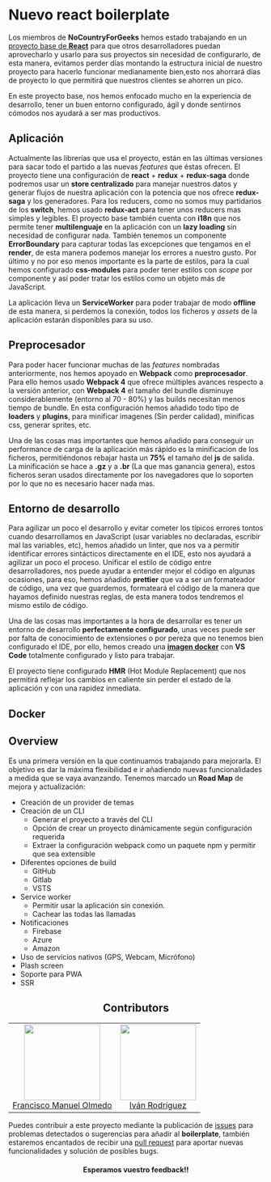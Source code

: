 # Nuevo react boilerplate

Los miembros de **NoCountryForGeeks** hemos estado trabajando en un [proyecto base de **React**](https://github.com/NoCountryForGeeks/react-boilerplate) para que otros desarrolladores puedan aprovecharlo y usarlo para sus proyectos sin necesidad de configurarlo, de esta manera, evitamos perder días montando la estructura inicial de nuestro proyecto para hacerlo funcionar medianamente bien,esto nos ahorrará días de proyecto lo que permitirá que nuestros clientes se ahorren un pico.

En este proyecto base, nos hemos enfocado mucho en la experiencia de desarrollo, tener un buen entorno configurado, ágil y donde sentirnos cómodos nos ayudará a ser mas productivos.

## Aplicación

Actualmente las librerías que usa el proyecto, están en las últimas versiones para sacar todo el partido a las nuevas _features_ que éstas ofrecen. El proyecto tiene una configuración de **react** + **redux** + **redux-saga** donde podremos usar un **store centralizado** para manejar nuestros datos y generar flujos de nuestra aplicación con la potencia que nos ofrece **redux-saga** y los generadores. Para los reducers, como no somos muy partidarios de los **switch**, hemos usado **redux-act** para tener unos reducers mas simples y legibles. El proyecto base también cuenta con **i18n** que nos permite tener **multilenguaje** en la aplicación con un **lazy loading** sin necesidad de configurar nada. También tenemos un componente **ErrorBoundary** para capturar todas las excepciones que tengamos en el **render**, de esta manera podemos manejar los errores a nuestro gusto. Por último y no por eso menos importante es la parte de estilos, para la cual hemos configurado **css-modules** para poder tener estilos con _scope_ por componente y así poder tratar los estilos como un objeto más de JavaScript.

La aplicación lleva un **ServiceWorker** para poder trabajar de modo **offline** de esta manera, si perdemos la conexión, todos los ficheros y _assets_ de la aplicación estarán disponibles para su uso.

## Preprocesador

Para poder hacer funcionar muchas de las _features_ nombradas anteriormente, nos hemos apoyado en **Webpack** como **preprocesador**. Para ello hemos usado **Webpack 4** que ofrece múltiples avances respecto a la versión anterior, con **Webpack 4** el tamaño del bundle disminuye considerablemente (entorno al 70 - 80%) y las builds necesitan menos tiempo de bundle. En esta configuración hemos añadido todo tipo de **loaders** y **plugins**, para minificar imagenes (Sin perder calidad), minificas css, generar sprites, etc. 

Una de las cosas mas importantes que hemos añadido para conseguir un performance de carga de la aplicación más rápido es la minificacion de los ficheros, permitiéndonos rebajar hasta un **75%** el tamaño del **js** de salida. La minificación se hace a **.gz** y a **.br** (La que mas ganancia genera), estos ficheros seran usados directamente por los navegadores que lo soporten por lo que no es necesario hacer nada mas.

## Entorno de desarrollo

Para agilizar un poco el desarrollo y evitar cometer los típicos errores tontos cuando desarrollamos en JavaScript (usar variables no declaradas, escribir mal las variables, etc), hemos añadido un linter, que nos va a permitir identificar errores sintácticos directamente en el IDE, esto nos ayudará a agilizar un poco el proceso. Unificar el estilo de código entre desarrolladores, nos puede ayudar a entender mejor el código en algunas ocasiones, para eso, hemos añadido **prettier** que va a ser un formateador de código, una vez que guardemos, formateará el código de la manera que hayamos definido nuestras reglas, de esta manera todos tendremos el mismo estilo de código.

Una de las cosas mas importantes a la hora de desarrollar es tener un entorno de desarrollo **perfectamente configurado**, unas veces puede ser por falta de conocimiento de extensiones o por pereza que no tenemos bien configurado el IDE, por ello, hemos creado una [**imagen docker**](https://hub.docker.com/r/nocountryforgeeks/vscode-js/) con **VS Code** totalmente configurado y listo para trabajar.

El proyecto tiene configurado **HMR** (Hot Module Replacement) que nos permitirá reflejar los cambios en caliente sin perder el estado de la aplicación y con una rapidez inmediata.

## Docker

## Overview

Es una primera versión en la que continuamos trabajando para mejorarla. El objetivo es dar la máxima flexibilidad e ir añadiendo nuevas funcionalidades a medida que se vaya avanzando. Tenemos marcado un **Road Map** de mejora y actualización:

- Creación de un provider de temas
- Creación de un CLI
    - Generar el proyecto a través del CLI
    - Opción de crear un proyecto dinámicamente según configuración requerida
    - Extraer la configuración webpack como un paquete npm y permitir que sea extensible
- Diferentes opciones de build
    - GitHub
    - Gitlab
    - VSTS
- Service worker
    - Permitir usar la aplicación sin conexión.
    - Cachear las todas las llamadas
- Notificaciones
    - Firebase
    - Azure
    - Amazon
- Uso de servicios nativos (GPS, Webcam, Micrófono)
- Plash screen
- Soporte para PWA
- SSR

<h2 align="center">Contributors</h2>

<table>
  <tbody>
    <tr>
      <td align="center">
        <img width="150" height="150"
        src="https://avatars2.githubusercontent.com/u/5735315?s=460&v=4">
        </br>
        <a href="https://github.com/franmolmedo">Francisco Manuel Olmedo</a>
      </td>
      <td align="center">
        <img width="150" height="150"
        src="https://avatars0.githubusercontent.com/u/22966198?s=460&v=4">
        </br>
        <a href="https://github.com/IvanRodriCalleja">Iván Rodríguez</a>
      </td>
    </tr>
  <tbody>
</table>

Puedes contribuir a este proyecto mediante la publicación de [issues](https://github.com/NoCountryForGeeks/react-boilerplate/issues) para problemas detectados o sugerencias para añadir al **boilerplate**, también estaremos encantados de recibir una [pull request](https://github.com/NoCountryForGeeks/react-boilerplate/pulls) para aportar nuevas funcionalidades y solución de posibles bugs. 

<h4 align="center">Esperamos vuestro feedback!!</h4>

